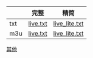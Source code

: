 ||完整|精简|
| ---- | ---- | ---- |
|txt|[live.txt](https://raw.githubusercontent.com/CCSH/IPTV/refs/heads/main/live.txt)|[live_lite.txt](https://raw.githubusercontent.com/CCSH/IPTV/refs/heads/main/live_lite.txt)|
|m3u|[live.txt](https://raw.githubusercontent.com/CCSH/IPTV/refs/heads/main/live.m3u)|[live_lite.txt](https://raw.githubusercontent.com/CCSH/IPTV/refs/heads/main/live_lite.m3u)|

[其他](https://raw.githubusercontent.com/CCSH/IPTV/refs/heads/main/others.txt)
